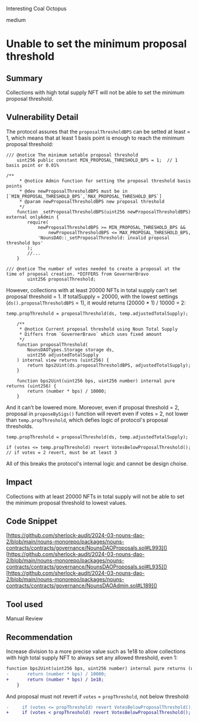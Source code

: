 Interesting Coal Octopus

medium

# Unable to set the minimum proposal threshold

## Summary
Collections with high total supply NFT will not be able to set the minimum proposal threshold.
## Vulnerability Detail
The protocol assures that the `proposalThresholdBPS` can be setted at least = 1, which means that at least 1 basis point is enough to reach the minimum proposal threshold:
```solidity
/// @notice The minimum setable proposal threshold
    uint256 public constant MIN_PROPOSAL_THRESHOLD_BPS = 1;  // 1 basis point or 0.01%

/**
     * @notice Admin function for setting the proposal threshold basis points
     * @dev newProposalThresholdBPS must be in [`MIN_PROPOSAL_THRESHOLD_BPS`,`MAX_PROPOSAL_THRESHOLD_BPS`]
     * @param newProposalThresholdBPS new proposal threshold
     */
    function _setProposalThresholdBPS(uint256 newProposalThresholdBPS) external onlyAdmin {
        require(
            newProposalThresholdBPS >= MIN_PROPOSAL_THRESHOLD_BPS &&
                newProposalThresholdBPS <= MAX_PROPOSAL_THRESHOLD_BPS,
            'NounsDAO::_setProposalThreshold: invalid proposal threshold bps'
        );
        //...
    }
```
```solidity
/// @notice The number of votes needed to create a proposal at the time of proposal creation. *DIFFERS from GovernerBravo
        uint256 proposalThreshold;
```
However, collections with at least 20000 NFTs in total supply can’t set proposal threshold = 1. If totalSupply = 20000, with the lowest settings (`ds().proposalThresholdBPS` = 1), it would returns (20000 * 1) / 10000 = 2:
```solidity
temp.propThreshold = proposalThreshold(ds, temp.adjustedTotalSupply);
```
```solidity
    /**
     * @notice Current proposal threshold using Noun Total Supply
     * Differs from `GovernerBravo` which uses fixed amount
     */
    function proposalThreshold(
        NounsDAOTypes.Storage storage ds,
        uint256 adjustedTotalSupply
    ) internal view returns (uint256) {
        return bps2Uint(ds.proposalThresholdBPS, adjustedTotalSupply); 
    }

    function bps2Uint(uint256 bps, uint256 number) internal pure returns (uint256) {
        return (number * bps) / 10000;
    }
```
And it can’t be lowered more. Moreover,  even if  proposal threshold = 2, proposal in `proposeBySigs()` function will revert even if votes = 2, not lower than `temp.propThreshold`, which defies logic of protocol's proposal thresholds. 
```solidity
temp.propThreshold = proposalThreshold(ds, temp.adjustedTotalSupply);

if (votes <= temp.propThreshold) revert VotesBelowProposalThreshold();  // if votes = 2 revert, must be at least 3
```
All of this breaks the protocol's internal logic and cannot be design choise. 
## Impact
Collections with at least 20000 NFTs in total supply will not be able to set the minimum proposal threshold to lowest values.
## Code Snippet
[https://github.com/sherlock-audit/2024-03-nouns-dao-2/blob/main/nouns-monorepo/packages/nouns-contracts/contracts/governance/NounsDAOProposals.sol#L993]()
[https://github.com/sherlock-audit/2024-03-nouns-dao-2/blob/main/nouns-monorepo/packages/nouns-contracts/contracts/governance/NounsDAOProposals.sol#L935]()
[https://github.com/sherlock-audit/2024-03-nouns-dao-2/blob/main/nouns-monorepo/packages/nouns-contracts/contracts/governance/NounsDAOAdmin.sol#L189]()
## Tool used

Manual Review

## Recommendation
Increase division to a more precise value such as 1e18 to allow collections with high total supply NFT to always set any allowed threshold, even 1:
```diff
function bps2Uint(uint256 bps, uint256 number) internal pure returns (uint256) {
-       return (number * bps) / 10000;
+       return (number * bps) / 1e18;
    }
```
And proposal must not revert if `votes` = `propThreshold`, not below threshold:
```diff
-     if (votes <= propThreshold) revert VotesBelowProposalThreshold();
+     if (votes < propThreshold) revert VotesBelowProposalThreshold();
```